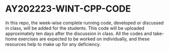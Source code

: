 # AY202223-WINT-CPP-CODE
In this repo, the week-wise complete running code, developed or discussed in class, will be added for the students.  This code will be uploaded approximately ten days after the discussion in class.  All the codes and take-home exercises are expected to be worked on individually, and these resources help to make up for any deficiency.
